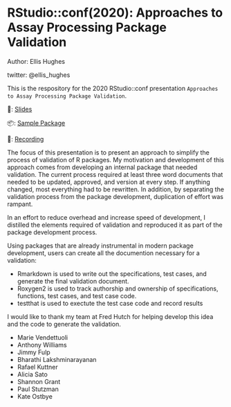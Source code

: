
#  RStudio::conf(2020): Approaches to Assay Processing Package Validation

Author: Ellis Hughes

twitter: @ellis_hughes

<!-- badges: start -->
<!-- badges: end -->

This is the respository for the 2020 RStudio::conf presentation `Approaches to Assay Processing Package Validation`.


📰: [Slides](https://thebioengineer.github.io/validation)

📦: [Sample Package](https://www.github.com/thebioengineer/validation/sample_package/ValidateMe)

🎥: [Recording](https://resources.rstudio.com/rstudio-conf-2020/approaches-to-assay-processing-package-validation-ellis-hughes)

The focus of this presentation is to present an approach to simplify the process of validation of R packages. 
My motivation and development of this approach comes from developing an internal package that needed validation.
The current process required at least three word documents that needed to be updated, approved, and version at every step.
If anything changed, most everything had to be rewritten. 
In addition, by separating the validation process from the package development, duplication of effort was rampant. 

In an effort to reduce overhead and increase speed of development, I distilled the elements required of validation and reproduced it as part of the package development process.

Using packages that are already instrumental in modern package development, users can create all the documention necessary for a validation:

- Rmarkdown is used to write out the specifications, test cases, and generate the final validation document.
- Roxygen2 is used to track authorship and ownership of specifications, functions, test cases, and test case code.
- testthat is used to exectute the test case code and record results

I would like to thank my team at Fred Hutch for helping develop this idea and the code to generate the validation.
  - Marie Vendettuoli
  - Anthony Williams
  - Jimmy Fulp 
  - Bharathi Lakshminarayanan
  - Rafael Kuttner
  - Alicia Sato
  - Shannon Grant
  - Paul Stutzman
  - Kate Ostbye


